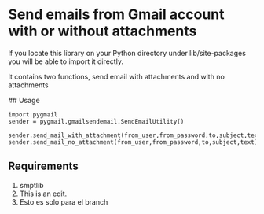 # Send emails from Gmail account with or without attachments

If you locate this library on your Python directory under lib/site-packages you will be able to import it directly.

It contains two functions, send email with attachments and with no attachments

## Usage

```
import pygmail
sender = pygmail.gmailsendemail.SendEmailUtility()

sender.send_mail_with_attachment(from_user,from_password,to,subject,text,attach)
sender.send_mail_no_attachment(from_user,from_password,to,subject,text)

```

## Requirements

1. smptlib
2. This is an edit.
3. Esto es solo para el branch
